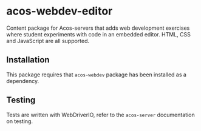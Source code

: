 # acos-webdev-editor

Content package for Acos-servers that adds web development exercises
where student experiments with code in an embedded editor.
HTML, CSS and JavaScript are all supported.

## Installation

This package requires that `acos-webdev` package has been installed
as a dependency.

## Testing

Tests are written with WebDriverIO, refer to the `acos-server`
documentation on testing.
